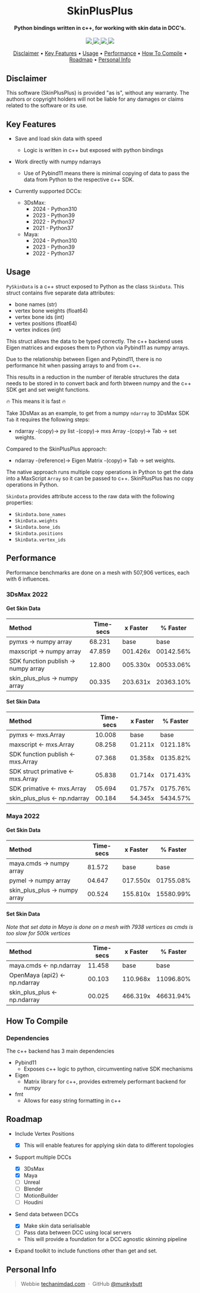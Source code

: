 <h1 align="center">
<!--   <br>
  <a href="http://www.amitmerchant.com/electron-markdownify"><img src="https://raw.githubusercontent.com/amitmerchant1990/electron-markdownify/master/app/img/markdownify.png" alt="SkinPlusPlus" width="200"></a>
  <br> -->
  SkinPlusPlus
  <br>
</h1>

<h4 align="center">Python bindings written in c++, for working with skin data in DCC's</a>.</h4>

<p align="center">
  <a href="https://github.com/munkybutt/SkinPlusPlus/blob/main/LICENSE">
    <img src="https://img.shields.io/github/license/munkybutt/SkinPlusPlus?style=for-the-badge"
  </a>
  <a href="https://github.com/munkybutt/SkinPlusPlus/releases/latest">
    <!-- <img src="https://badge.fury.io/gh/munkybutt%2FSkinPlusPlus.svg?style=for-the-badge"> -->
    <img src="https://img.shields.io/github/release/munkybutt/SkinPlusPlus?style=for-the-badge&include_prereleases">
  </a>
  <a href="https://saythanks.io/to/munkybutt">
      <img src="https://img.shields.io/badge/Say%20Thanks-!-1EAEDB.svg?style=for-the-badge">
  </a>
  <a href="https://www.paypal.me/munkybuttballs">
    <img src="https://img.shields.io/badge/$-donate-ff69b4.svg?maxAge=2592000&amp;style=for-the-badge">
  </a>
</p>

<p align="center">
  <a href="#disclaimer">Disclaimer</a> •
  <a href="#key-features">Key Features</a> •
  <a href="#usage">Usage</a> •
  <a href="#performance">Performance</a> •
  <a href="#how-to-compile">How To Compile</a> •
  <a href="#roadmap">Roadmap</a> •
  <a href="#personal-info">Personal Info</a>
</p>


## Disclaimer

This software (SkinPlusPlus) is provided "as is", without any warranty. The authors or copyright holders will not be liable for any damages or claims related to the software or its use.


## Key Features
* Save and load skin data with speed
  - Logic is written in c++ but exposed with python bindings

* Work directly with numpy ndarrays
  - Use of Pybind11 means there is minimal copying of data to pass the data from Python to the respective c++ SDK.

* Currently supported DCCs:
  - 3DsMax:
    - 2024 - Python310
    - 2023 - Python39
    - 2022 - Python37
  	- 2021 - Python37
  - Maya:
    - 2024 - Python310
    - 2023 - Python39
    - 2022 - Python37

## Usage
`PySkinData` is a c++ struct exposed to Python as the class `SkinData`.
This struct contains five separate data attributes:
- bone names (str)
- vertex bone weights (float64)
- vertex bone ids (int)
- vertex positions (float64)
- vertex indices (int)

This struct allows the data to be typed correctly.
The c++ backend uses Eigen matrices and exposes them to Python via Pybind11 as numpy arrays.

Due to the relationship between Eigen and Pybind11, there is no performance hit when passing arrays to and from c++.

This results in a reduction in the number of iterable structures the data needs to be stored in to convert back and forth btween numpy and the c++ SDK get and set weight functions.

🔥 This means it is fast 🔥

Take 3DsMax as an example, to get from a numpy `ndarray` to 3DsMax SDK `Tab` it requires the following steps:
- ndarray -(copy)-> py list -(copy)-> mxs Array -(copy)-> Tab -> set weights.

Compared to the SkinPlusPlus approach:
- ndarray -(reference)-> Eigen Matrix -(copy)-> Tab -> set weights.

The native approach runs multiple copy operations in Python to get the data into a MaxScript `Array` so it can be passed to c++.
SkinPlusPlus has no copy operations in Python.

`SkinData` provides attribute access to the raw data with the following properties:
- `SkinData.bone_names`
- `SkinData.weights`
- `SkinData.bone_ids`
- `SkinData.positions`
- `SkinData.vertex_ids`

## Performance
Performance benchmarks are done on a mesh with 507,906 vertices, each with 6 influences.

### 3DsMax 2022
#### Get Skin Data

| Method                               | Time-secs | x Faster  | % Faster  |
|:-------------------------------------|-----------|-----------|-----------|
| pymxs -> numpy array                 | 68.231    | base      | base      |
| maxscript -> numpy array             | 47.859    | 001.426x  | 00142.56% |
| SDK function publish -> numpy array  | 12.800    | 005.330x  | 00533.06% |
| skin_plus_plus -> numpy array        | 00.335    | 203.631x  | 20363.10% |

#### Set Skin Data

| Method                            | Time-secs | x Faster | % Faster |
|:----------------------------------|-----------|----------|----------|
| pymxs <- mxs.Array                | 10.008    | base     | base     |
| maxscript <- mxs.Array            | 08.258    | 01.211x  | 0121.18% |
| SDK function publish <- mxs.Array | 07.368    | 01.358x  | 0135.82% |
| SDK struct primative <- mxs.Array | 05.838    | 01.714x  | 0171.43% |
| SDK primative <- mxs.Array        | 05.694    | 01.757x  | 0175.76% |
| skin_plus_plus <- np.ndarray      | 00.184    | 54.345x  | 5434.57% |

### Maya 2022
#### Get Skin Data

| Method                        | Time-secs | x Faster  | % Faster  |
|:------------------------------|-----------|-----------|-----------|
| maya.cmds -> numpy array      | 81.572    | base      | base      |
| pymel -> numpy array          | 04.647    | 017.550x  | 01755.08% |
| skin_plus_plus -> numpy array | 00.524    | 155.810x  | 15580.99% |


#### Set Skin Data

_Note that set data in Maya is done on a mesh with 7938 vertices as cmds is too slow for 500k vertices_

| Method                          | Time-secs | x Faster | % Faster  |
|:--------------------------------|-----------|----------|-----------|
| maya.cmds <- np.ndarray         | 11.458    | base     | base      |
| OpenMaya (api2) <- np.ndarray   | 00.103    | 110.968x | 11096.80% |
| skin_plus_plus <- np.ndarray    | 00.025    | 466.319x | 46631.94% |

## How To Compile
### Dependencies
The c++ backend has 3 main dependencies
- Pybind11
  - Exposes c++ logic to python, circumventing native SDK mechanisms
- Eigen
  - Matrix library for c++, provides extremely performant backend for numpy
- fmt
  - Allows for easy string formatting in c++

## Roadmap
* Include Vertex Positions
  - [X] This will enable features for applying skin data to different topologies

* Support multiple DCCs
  - [x] 3DsMax
  - [x] Maya
  - [ ] Unreal
  - [ ] Blender
  - [ ] MotionBuilder
  - [ ] Houdini

* Send data between DCCs
  - [x] Make skin data serialisable 
  - [ ] Pass data between DCC using local servers
  - This will provide a foundation for a DCC agnostic skinning pipeline

* Expand toolkit to include functions other than get and set.

## Personal Info
> Webbie [techanimdad.com](https://techanimdad.com) &nbsp;&middot;&nbsp;
> GitHub [@munkybutt](https://github.com/munkybutt)
